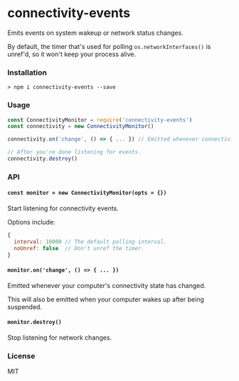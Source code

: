 # connectivity-events
Emits events on system wakeup or network status changes.

By default, the timer that's used for polling `os.networkInterfaces()` is unref'd, so it won't keep your process alive.

### Installation
```
> npm i connectivity-events --save
```

### Usage
```js
const ConnectivityMonitor = require('connectivity-events')
const connectivity = new ConnectivityMonitor()

connectivity.on('change', () => { ... }) // Emitted whenever connectivity state changes.

// After you're done listening for events.
connectivity.destroy()
```

### API
#### `const monitor = new ConnectivityMonitor(opts = {})`
Start listening for connectivity events.

Options include:
```js
{
  interval: 10000 // The default polling interval.
  noUnref: false  // Don't unref the timer.
}
```

#### `monitor.on('change', () => { ... })`
Emitted whenever your computer's connectivity state has changed.

This will also be emitted when your computer wakes up after being suspended.

#### `monitor.destroy()`
Stop listening for network changes.

### License
MIT
